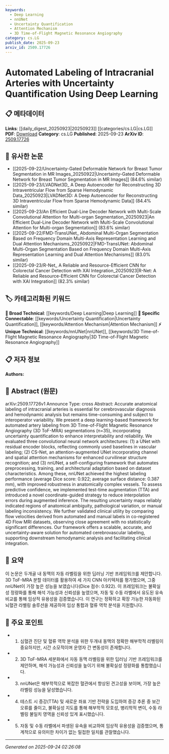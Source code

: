```yaml
---
keywords:
  - Deep Learning
  - nnUNet
  - Uncertainty Quantification
  - Attention Mechanism
  - 3D Time-of-Flight Magnetic Resonance Angiography
category: cs.LG
publish_date: 2025-09-23
arxiv_id: 2509.17726
---
```


<!-- KEYWORD_LINKING_METADATA:
{
  "processed_timestamp": "2025-09-24T02:26:08.551289",
  "vocabulary_version": "1.0",
  "selected_keywords": [
    "Deep Learning",
    "nnUNet",
    "Uncertainty Quantification",
    "Attention Mechanism",
    "3D Time-of-Flight Magnetic Resonance Angiography"
  ],
  "rejected_keywords": [],
  "similarity_scores": {
    "Deep Learning": 0.85,
    "nnUNet": 0.78,
    "Uncertainty Quantification": 0.8,
    "Attention Mechanism": 0.82,
    "3D Time-of-Flight Magnetic Resonance Angiography": 0.77
  },
  "extraction_method": "AI_prompt_based",
  "budget_applied": true,
  "candidates_json": {
    "candidates": [
      {
        "surface": "Deep Learning",
        "canonical": "Deep Learning",
        "aliases": [],
        "category": "broad_technical",
        "rationale": "Deep Learning is the foundational technology used in the framework, linking it to a wide array of related research in automated medical imaging.",
        "novelty_score": 0.45,
        "connectivity_score": 0.9,
        "specificity_score": 0.5,
        "link_intent_score": 0.85
      },
      {
        "surface": "nnUNet",
        "canonical": "nnUNet",
        "aliases": [
          "nnU-Net"
        ],
        "category": "unique_technical",
        "rationale": "nnUNet is a specific framework used in the study, offering a unique connection to self-configuring neural network architectures.",
        "novelty_score": 0.7,
        "connectivity_score": 0.65,
        "specificity_score": 0.8,
        "link_intent_score": 0.78
      },
      {
        "surface": "Uncertainty Quantification",
        "canonical": "Uncertainty Quantification",
        "aliases": [
          "UQ"
        ],
        "category": "specific_connectable",
        "rationale": "Uncertainty Quantification is crucial for enhancing the interpretability and reliability of the labeling framework, linking to broader research in model reliability.",
        "novelty_score": 0.6,
        "connectivity_score": 0.75,
        "specificity_score": 0.7,
        "link_intent_score": 0.8
      },
      {
        "surface": "Attention Mechanism",
        "canonical": "Attention Mechanism",
        "aliases": [
          "Attention"
        ],
        "category": "specific_connectable",
        "rationale": "Attention Mechanism is a key component in the CS-Net architecture, linking to research on enhanced recognition in neural networks.",
        "novelty_score": 0.55,
        "connectivity_score": 0.85,
        "specificity_score": 0.65,
        "link_intent_score": 0.82
      },
      {
        "surface": "3D ToF-MRA",
        "canonical": "3D Time-of-Flight Magnetic Resonance Angiography",
        "aliases": [
          "3D ToF-MRA"
        ],
        "category": "unique_technical",
        "rationale": "3D ToF-MRA is the specific imaging technique used, providing a direct link to cerebrovascular imaging studies.",
        "novelty_score": 0.65,
        "connectivity_score": 0.6,
        "specificity_score": 0.85,
        "link_intent_score": 0.77
      }
    ],
    "ban_list_suggestions": [
      "Automated Labeling",
      "Cerebrovascular Diagnosis",
      "Hemodynamic Analysis"
    ]
  },
  "decisions": [
    {
      "candidate_surface": "Deep Learning",
      "resolved_canonical": "Deep Learning",
      "decision": "linked",
      "scores": {
        "novelty": 0.45,
        "connectivity": 0.9,
        "specificity": 0.5,
        "link_intent": 0.85
      }
    },
    {
      "candidate_surface": "nnUNet",
      "resolved_canonical": "nnUNet",
      "decision": "linked",
      "scores": {
        "novelty": 0.7,
        "connectivity": 0.65,
        "specificity": 0.8,
        "link_intent": 0.78
      }
    },
    {
      "candidate_surface": "Uncertainty Quantification",
      "resolved_canonical": "Uncertainty Quantification",
      "decision": "linked",
      "scores": {
        "novelty": 0.6,
        "connectivity": 0.75,
        "specificity": 0.7,
        "link_intent": 0.8
      }
    },
    {
      "candidate_surface": "Attention Mechanism",
      "resolved_canonical": "Attention Mechanism",
      "decision": "linked",
      "scores": {
        "novelty": 0.55,
        "connectivity": 0.85,
        "specificity": 0.65,
        "link_intent": 0.82
      }
    },
    {
      "candidate_surface": "3D ToF-MRA",
      "resolved_canonical": "3D Time-of-Flight Magnetic Resonance Angiography",
      "decision": "linked",
      "scores": {
        "novelty": 0.65,
        "connectivity": 0.6,
        "specificity": 0.85,
        "link_intent": 0.77
      }
    }
  ]
}
-->

# Automated Labeling of Intracranial Arteries with Uncertainty Quantification Using Deep Learning

## 📋 메타데이터

**Links**: [[daily_digest_20250923|20250923]] [[categories/cs.LG|cs.LG]]
**PDF**: [Download](https://arxiv.org/pdf/2509.17726.pdf)
**Category**: cs.LG
**Published**: 2025-09-23
**ArXiv ID**: [2509.17726](https://arxiv.org/abs/2509.17726)

## 🔗 유사한 논문
- [[2025-09-22/Uncertainty-Gated Deformable Network for Breast Tumor Segmentation in MR Images_20250922|Uncertainty-Gated Deformable Network for Breast Tumor Segmentation in MR Images]] (84.6% similar)
- [[2025-09-23/LVADNet3D_ A Deep Autoencoder for Reconstructing 3D Intraventricular Flow from Sparse Hemodynamic Data_20250923|LVADNet3D: A Deep Autoencoder for Reconstructing 3D Intraventricular Flow from Sparse Hemodynamic Data]] (84.4% similar)
- [[2025-09-23/An Efficient Dual-Line Decoder Network with Multi-Scale Convolutional Attention for Multi-organ Segmentation_20250923|An Efficient Dual-Line Decoder Network with Multi-Scale Convolutional Attention for Multi-organ Segmentation]] (83.6% similar)
- [[2025-09-22/FMD-TransUNet_ Abdominal Multi-Organ Segmentation Based on Frequency Domain Multi-Axis Representation Learning and Dual Attention Mechanisms_20250922|FMD-TransUNet: Abdominal Multi-Organ Segmentation Based on Frequency Domain Multi-Axis Representation Learning and Dual Attention Mechanisms]] (83.0% similar)
- [[2025-09-23/R-Net_ A Reliable and Resource-Efficient CNN for Colorectal Cancer Detection with XAI Integration_20250923|R-Net: A Reliable and Resource-Efficient CNN for Colorectal Cancer Detection with XAI Integration]] (82.3% similar)

## 🏷️ 카테고리화된 키워드
**🧠 Broad Technical**: [[keywords/Deep Learning|Deep Learning]]
**🔗 Specific Connectable**: [[keywords/Uncertainty Quantification|Uncertainty Quantification]], [[keywords/Attention Mechanism|Attention Mechanism]]
**⚡ Unique Technical**: [[keywords/nnUNet|nnUNet]], [[keywords/3D Time-of-Flight Magnetic Resonance Angiography|3D Time-of-Flight Magnetic Resonance Angiography]]

## 📋 저자 정보

**Authors:** 

## 📄 Abstract (원문)

arXiv:2509.17726v1 Announce Type: cross 
Abstract: Accurate anatomical labeling of intracranial arteries is essential for cerebrovascular diagnosis and hemodynamic analysis but remains time-consuming and subject to interoperator variability. We present a deep learning-based framework for automated artery labeling from 3D Time-of-Flight Magnetic Resonance Angiography (3D ToF-MRA) segmentations (n=35), incorporating uncertainty quantification to enhance interpretability and reliability. We evaluated three convolutional neural network architectures: (1) a UNet with residual encoder blocks, reflecting commonly used baselines in vascular labeling; (2) CS-Net, an attention-augmented UNet incorporating channel and spatial attention mechanisms for enhanced curvilinear structure recognition; and (3) nnUNet, a self-configuring framework that automates preprocessing, training, and architectural adaptation based on dataset characteristics. Among these, nnUNet achieved the highest labeling performance (average Dice score: 0.922; average surface distance: 0.387 mm), with improved robustness in anatomically complex vessels. To assess predictive confidence, we implemented test-time augmentation (TTA) and introduced a novel coordinate-guided strategy to reduce interpolation errors during augmented inference. The resulting uncertainty maps reliably indicated regions of anatomical ambiguity, pathological variation, or manual labeling inconsistency. We further validated clinical utility by comparing flow velocities derived from automated and manual labels in co-registered 4D Flow MRI datasets, observing close agreement with no statistically significant differences. Our framework offers a scalable, accurate, and uncertainty-aware solution for automated cerebrovascular labeling, supporting downstream hemodynamic analysis and facilitating clinical integration.

## 📝 요약

이 논문은 두개골 내 동맥의 자동 라벨링을 위한 딥러닝 기반 프레임워크를 제안합니다. 3D ToF-MRA 분할 데이터를 활용하여 세 가지 CNN 아키텍처를 평가했으며, 그중 nnUNet이 가장 높은 성능을 보였습니다(Dice 점수: 0.922). 이 프레임워크는 불확실성 정량화를 통해 해석 가능성과 신뢰성을 높였으며, 자동 및 수동 라벨에서 유도된 유속 비교를 통해 임상적 유용성을 검증했습니다. 이 연구는 정확하고 확장 가능한 자동화된 뇌혈관 라벨링 솔루션을 제공하여 임상 통합과 혈류 역학 분석을 지원합니다.

## 🎯 주요 포인트

- 1. 심혈관 진단 및 혈류 역학 분석을 위한 두개내 동맥의 정확한 해부학적 라벨링이 중요하지만, 시간 소모적이며 운영자 간 변동성이 존재합니다.
- 2. 3D ToF-MRA 세분화에서 자동 동맥 라벨링을 위한 딥러닝 기반 프레임워크를 제안하며, 해석 가능성과 신뢰성을 높이기 위해 불확실성 정량화를 통합했습니다.
- 3. nnUNet은 해부학적으로 복잡한 혈관에서 향상된 견고성을 보이며, 가장 높은 라벨링 성능을 달성했습니다.
- 4. 테스트 시 증강(TTA) 및 새로운 좌표 기반 전략을 도입하여 증강 추론 중 보간 오류를 줄이고, 불확실성 지도를 통해 해부학적 모호성, 병리학적 변이, 수동 라벨링 불일치 영역을 신뢰성 있게 표시했습니다.
- 5. 자동 및 수동 라벨에서 파생된 유속을 비교하여 임상적 유용성을 검증했으며, 통계적으로 유의미한 차이가 없는 밀접한 일치를 관찰했습니다.


---

*Generated on 2025-09-24 02:26:08*